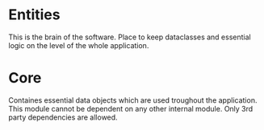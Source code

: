 ﻿# Entities

This is the brain of the software.
Place to keep dataclasses and essential logic on the level of the whole application.

# Core 

Containes essential data objects which are used troughout the application.
This module cannot be dependent on any other internal module.
Only 3rd party dependencies are allowed.

